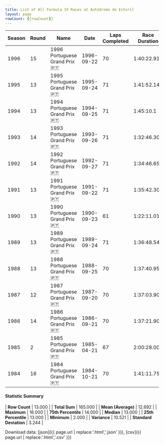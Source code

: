 ```yaml
---
title: List of All Formula 1® Races at Autódromo do Estoril
layout: page
rowCount: {{rowCount}}
---
```


| Season | Round | Name | Date | Laps Completed | Race Duration | Winning Driver | Winning Constructor |
|--|--|--|--|--|--|--|--|
| 1996 | 15 | 1996 Portuguese Grand Prix 🇵🇹 | 1996-09-22 | 70 | 1:40:22.915 | Jacques Villeneuve 🇨🇦 | Williams 🇬🇧 |
| 1995 | 13 | 1995 Portuguese Grand Prix 🇵🇹 | 1995-09-24 | 71 | 1:41:52.145 | David Coulthard 🇬🇧 | Williams 🇬🇧 |
| 1994 | 13 | 1994 Portuguese Grand Prix 🇵🇹 | 1994-09-25 | 71 | 1:45:10.1 | Damon Hill 🇬🇧 | Williams 🇬🇧 |
| 1993 | 14 | 1993 Portuguese Grand Prix 🇵🇹 | 1993-09-26 | 71 | 1:32:46.309 | Michael Schumacher 🇩🇪 | Benetton 🇮🇹 |
| 1992 | 14 | 1992 Portuguese Grand Prix 🇵🇹 | 1992-09-27 | 71 | 1:34:46.659 | Nigel Mansell 🇬🇧 | Williams 🇬🇧 |
| 1991 | 13 | 1991 Portuguese Grand Prix 🇵🇹 | 1991-09-22 | 71 | 1:35:42.304 | Riccardo Patrese 🇮🇹 | Williams 🇬🇧 |
| 1990 | 13 | 1990 Portuguese Grand Prix 🇵🇹 | 1990-09-23 | 61 | 1:22:11.014 | Nigel Mansell 🇬🇧 | Ferrari 🇮🇹 |
| 1989 | 13 | 1989 Portuguese Grand Prix 🇵🇹 | 1989-09-24 | 71 | 1:36:48.546 | Gerhard Berger 🇦🇹 | Ferrari 🇮🇹 |
| 1988 | 13 | 1988 Portuguese Grand Prix 🇵🇹 | 1988-09-25 | 70 | 1:37:40.958 | Alain Prost 🇫🇷 | McLaren 🇬🇧 |
| 1987 | 12 | 1987 Portuguese Grand Prix 🇵🇹 | 1987-09-20 | 70 | 1:37:03.906 | Alain Prost 🇫🇷 | McLaren 🇬🇧 |
| 1986 | 14 | 1986 Portuguese Grand Prix 🇵🇹 | 1986-09-21 | 70 | 1:37:21.900 | Nigel Mansell 🇬🇧 | Williams 🇬🇧 |
| 1985 | 2 | 1985 Portuguese Grand Prix 🇵🇹 | 1985-04-21 | 67 | 2:00:28.006 | Ayrton Senna 🇧🇷 | Team Lotus 🇬🇧 |
| 1984 | 16 | 1984 Portuguese Grand Prix 🇵🇹 | 1984-10-21 | 70 | 1:41:11.753 | Alain Prost 🇫🇷 | McLaren 🇬🇧 |

#### Statistic Summary

| **Row Count** | 13.000 |
| **Total Sum** | 165.000 |
| **Mean (Average)** | 12.692 |
| **Maximum** | 16.000 |
| **75th Percentile** | 14.000 |
| **Median** | 13.000 |
| **25th Percentile** | 13.000 |
| **Minimum** | 2.000 |
| **Variance** | 10.521 |
| **Standard Deviation** | 3.244 |

Download data: [json]({{ page.url | replace:'.html','.json' }}), [csv]({{ page.url | replace:'.html','.csv' }})
